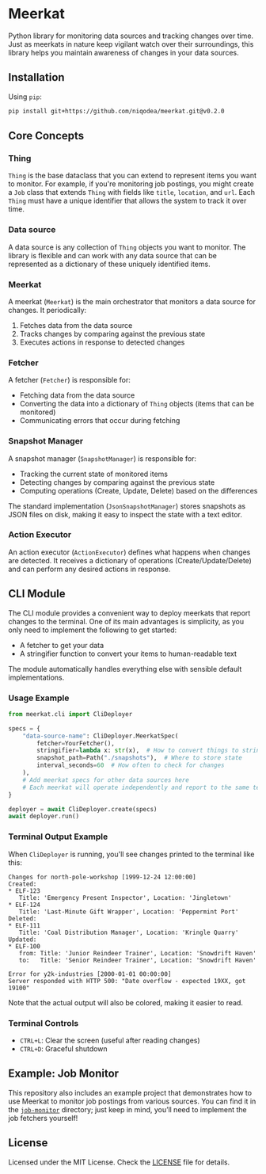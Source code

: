 # Meerkat

Python library for monitoring data sources and tracking changes over time.
Just as meerkats in nature keep vigilant watch over their surroundings, this library helps you maintain awareness of changes in your data sources.

## Installation

Using `pip`:

```sh
pip install git+https://github.com/niqodea/meerkat.git@v0.2.0
```

## Core Concepts

### Thing

`Thing` is the base dataclass that you can extend to represent items you want to monitor.
For example, if you're monitoring job postings, you might create a `Job` class that extends `Thing` with fields like `title`, `location`, and `url`.
Each `Thing` must have a unique identifier that allows the system to track it over time.

### Data source

A data source is any collection of `Thing` objects you want to monitor.
The library is flexible and can work with any data source that can be represented as a dictionary of these uniquely identified items.

### Meerkat

A meerkat (`Meerkat`) is the main orchestrator that monitors a data source for changes. It periodically:
1. Fetches data from the data source
2. Tracks changes by comparing against the previous state
3. Executes actions in response to detected changes

### Fetcher

A fetcher (`Fetcher`) is responsible for:

* Fetching data from the data source
* Converting the data into a dictionary of `Thing` objects (items that can be monitored)
* Communicating errors that occur during fetching

### Snapshot Manager

A snapshot manager (`SnapshotManager`) is responsible for:
* Tracking the current state of monitored items
* Detecting changes by comparing against the previous state
* Computing operations (Create, Update, Delete) based on the differences

The standard implementation (`JsonSnapshotManager`) stores snapshots as JSON files on disk, making it easy to inspect the state with a text editor.

### Action Executor

An action executor (`ActionExecutor`) defines what happens when changes are detected.
It receives a dictionary of operations (Create/Update/Delete) and can perform any desired actions in response.

## CLI Module

The CLI module provides a convenient way to deploy meerkats that report changes to the terminal.
One of its main advantages is simplicity, as you only need to implement the following to get started:
* A fetcher to get your data
* A stringifier function to convert your items to human-readable text

The module automatically handles everything else with sensible default implementations.

### Usage Example

```python
from meerkat.cli import CliDeployer

specs = {
    "data-source-name": CliDeployer.MeerkatSpec(
        fetcher=YourFetcher(),
        stringifier=lambda x: str(x),  # How to convert things to strings
        snapshot_path=Path("./snapshots"),  # Where to store state
        interval_seconds=60  # How often to check for changes
    ),
    # Add meerkat specs for other data sources here
    # Each meerkat will operate independently and report to the same terminal
}

deployer = await CliDeployer.create(specs)
await deployer.run()
```

### Terminal Output Example

When `CliDeployer` is running, you'll see changes printed to the terminal like this:

```
Changes for north-pole-workshop [1999-12-24 12:00:00]
Created:
* ELF-123
   Title: 'Emergency Present Inspector', Location: 'Jingletown'
* ELF-124
   Title: 'Last-Minute Gift Wrapper', Location: 'Peppermint Port'
Deleted:
* ELF-111
   Title: 'Coal Distribution Manager', Location: 'Kringle Quarry'
Updated:
* ELF-100
   from: Title: 'Junior Reindeer Trainer', Location: 'Snowdrift Haven'
   to:   Title: 'Senior Reindeer Trainer', Location: 'Snowdrift Haven'

Error for y2k-industries [2000-01-01 00:00:00]
Server responded with HTTP 500: "Date overflow - expected 19XX, got 19100"
```

Note that the actual output will also be colored, making it easier to read.

### Terminal Controls

* `CTRL+L`: Clear the screen (useful after reading changes)
* `CTRL+D`: Graceful shutdown

## Example: Job Monitor

This repository also includes an example project that demonstrates how to use Meerkat to monitor job postings from various sources.
You can find it in the [`job-monitor`](./job-monitor) directory; just keep in mind, you’ll need to implement the job fetchers yourself!

## License

Licensed under the MIT License. Check the [LICENSE](./LICENSE.md) file for details.
